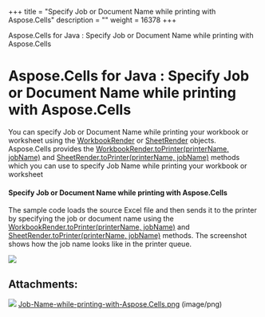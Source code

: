 +++
title = "Specify Job or Document Name while printing with Aspose.Cells" 
description = "" 
weight = 16378 
+++

Aspose.Cells for Java : Specify Job or Document Name while printing with Aspose.Cells  

# Aspose.Cells for Java : Specify Job or Document Name while printing with Aspose.Cells


You can specify Job or Document Name while printing your workbook or worksheet using the [WorkbookRender](https://apireference.aspose.com/java/cells/com.aspose.cells/WorkbookRender) or [SheetRender](https://apireference.aspose.com/java/cells/com.aspose.cells/SheetRender) objects. Aspose.Cells provides the [WorkbookRender.toPrinter(printerName, jobName)](https://apireference.aspose.com/java/cells/com.aspose.cells/workbookrender#toPrinter(java.lang.String,%20java.lang.String)) and [SheetRender.toPrinter(printerName, jobName)](https://apireference.aspose.com/java/cells/com.aspose.cells/sheetrender#toPrinter(java.lang.String,%20java.lang.String)) methods which you can use to specify Job Name while printing your workbook or worksheet

#### Specify Job or Document Name while printing with Aspose.Cells

The sample code loads the source Excel file and then sends it to the printer by specifying the job or document name using the [WorkbookRender.toPrinter(printerName, jobName)](https://apireference.aspose.com/java/cells/com.aspose.cells/workbookrender#toPrinter(java.lang.String,%20java.lang.String)) and [SheetRender.toPrinter(printerName, jobName)](https://apireference.aspose.com/java/cells/com.aspose.cells/sheetrender#toPrinter(java.lang.String,%20java.lang.String)) methods. The screenshot shows how the job name looks like in the printer queue.

![](https://docs2.aspose.com/cells/java/attachments/5276641/5472683.png)


## Attachments:

![](https://docs2.aspose.com/cells/java/images/icons/bullet_blue.gif) [Job-Name-while-printing-with-Aspose.Cells.png](https://docs2.aspose.com/cells/java/attachments/5276641/5472683.png) (image/png)  

